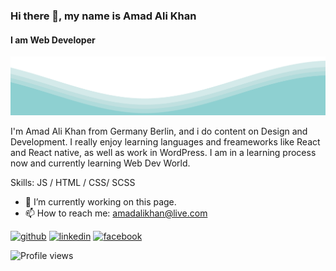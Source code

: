 ### Hi there 👋, my name is Amad Ali Khan
#### I am Web Developer
![I am Web Developer](https://github.com/AmadAliKhann/AmadAliKhann/blob/main/waves.svg)

I'm Amad Ali Khan from Germany Berlin, and i do content on Design and Development. I really enjoy learning languages and freameworks like React and React native, as well as work in WordPress. I am in a learning process now and currently learning Web Dev World.

Skills: JS / HTML / CSS/ SCSS

- 🔭 I’m currently working on this page. 
- 📫 How to reach me: amadalikhan@live.com 


[<img src='https://cdn.jsdelivr.net/npm/simple-icons@3.0.1/icons/github.svg' alt='github' height='40'>](https://github.com/AmadAliKhann)  [<img src='https://cdn.jsdelivr.net/npm/simple-icons@3.0.1/icons/linkedin.svg' alt='linkedin' height='40'>](https://www.linkedin.com/in/amadalikhan/)  [<img src='https://cdn.jsdelivr.net/npm/simple-icons@3.0.1/icons/facebook.svg' alt='facebook' height='40'>](https://www.facebook.com/amadkhan)  

![Profile views](https://gpvc.arturio.dev/AmadAliKhann)  
